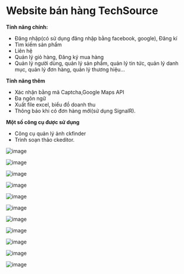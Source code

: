 # Website bán hàng TechSource
**Tính năng chính:**
- Đăng nhập(có sử dụng đăng nhập bằng facebook, google), Đăng kí
- Tìm kiếm sản phẩm
- Liên hệ
- Quản lý giỏ hàng, Đăng ký mua hàng
- Quản lý người dùng, quản lý sản phẩm, quản lý tin tức, quản lý danh mục, quản lý đơn hàng, quản lý thương hiệu...

**Tính năng thêm**
- Xác nhận bằng mã Captcha,Google Maps API
- Đa ngôn ngữ
- Xuất file excel, biểu đồ doanh thu
- Thông báo khi có đơn hàng mới(sử dụng SignalR).

**Một số công cụ được sử dụng**
- Công cụ quản lý ảnh ckfinder
- Trình soạn thảo ckeditor.
  
  
![image](https://user-images.githubusercontent.com/103048467/236106842-1fa0dccb-6bb1-470c-bf0c-eb3624866af6.png)

![image](https://user-images.githubusercontent.com/103048467/236107082-0dc80234-1ba8-4159-9d0d-ded37cd4d3ba.png)

![image](https://user-images.githubusercontent.com/103048467/236107145-3bbc3512-0cd2-412e-a507-d6a764f0c2d7.png)

![image](https://user-images.githubusercontent.com/103048467/236107307-90533aba-dd79-47cc-8574-706f6aee04ff.png)

![image](https://user-images.githubusercontent.com/103048467/236107334-c623c399-0d43-4277-9d83-ef9d61259310.png)

![image](https://user-images.githubusercontent.com/103048467/236107368-887f210e-085c-44c1-ba18-2e12360bb0a0.png)

![image](https://user-images.githubusercontent.com/103048467/236107454-6f01b7fa-ca2e-4dad-bfc4-39284368b39d.png)

![image](https://user-images.githubusercontent.com/103048467/236107592-fc7b6ed4-e6bd-4a92-a001-154c90800b3f.png)

![image](https://user-images.githubusercontent.com/103048467/236107688-26b0fa1c-d18f-48f6-9f2a-a2a0e435657c.png)

![image](https://user-images.githubusercontent.com/103048467/236107876-8f38f25f-0ca0-4b3a-aa85-1fa691e76a68.png)

![image](https://user-images.githubusercontent.com/103048467/236107952-f19a7c1c-e4e3-4d09-9b2b-2389b3dfc3b7.png)

